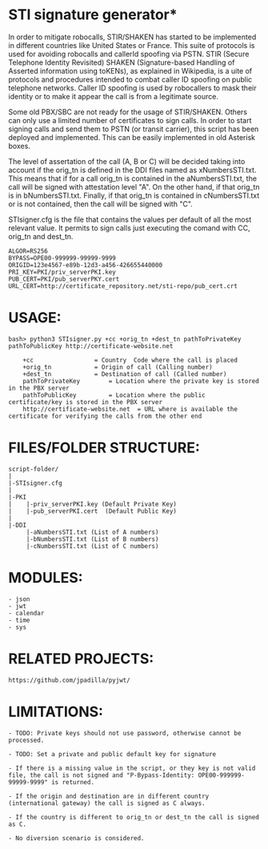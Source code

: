 # STI signature generator*

In order to mitigate robocalls, STIR/SHAKEN has started to be implemented in different countries like United States or France. This suite of protocols is used for avoiding robocalls and callerId spoofing via PSTN. STIR (Secure Telephone Identity Revisited) SHAKEN (Signature-based Handling of Asserted information using toKENs), as explained in Wikipedia, is a uite of protocols and procedures intended to combat caller ID spoofing on public telephone networks. Caller ID spoofing is used by robocallers to mask their identity or to make it appear the call is from a legitimate source.

Some old PBX/SBC are not ready for the usage of STIR/SHAKEN. Others can only use a limited number of certificates to sign calls. In order to start signing calls and send them to PSTN (or transit carrier), this script has been deployed and implemented. This can be easily implemented in old Asterisk boxes.

The level of assertation of the call (A, B or C) will be decided taking into account if the orig_tn is defined in the DDI files named as xNumbersSTI.txt. This means that if for a call orig_tn is contained in the aNumbersSTI.txt, the call will be signed with attestation level "A". On the other hand, if that orig_tn is in bNumbersSTI.txt. Finally, if that orig_tn is contained in cNumbersSTI.txt or is not contained, then the call will be signed with "C".

STIsigner.cfg is the file that contains the values per default of all the most relevant value. It permits to sign calls just executing the comand with CC, orig_tn and dest_tn.

	ALGOR=RS256
	BYPASS=OPE00-999999-99999-9999
	ORIGID=123e4567-e89b-12d3-a456-426655440000
	PRI_KEY=PKI/priv_serverPKI.key
	PUB_CERT=PKI/pub_serverPKY.cert
	URL_CERT=http://certificate_repository.net/sti-repo/pub_cert.crt



# USAGE:

	bash> python3 STIsigner.py +cc +orig_tn +dest_tn pathToPrivateKey pathToPublicKey http://certificate-website.net

		+cc 				= Country  Code where the call is placed
		+orig_tn 			= Origin of call (Calling number)
		+dest_tn			= Destination of call (Called number)
		pathToPrivateKey		= Location where the private key is stored in the PBX server
		pathToPublicKey			= Location where the public certificate/key is stored in the PBX server
		http://certificate-website.net	= URL where is available the certificate for verifying the calls from the other end


# FILES/FOLDER STRUCTURE:

	script-folder/
	|
	|-STIsigner.cfg
	|
	|-PKI
	|    |-priv_serverPKI.key (Default Private Key)
	|    |-pub_serverPKI.cert  (Default Public Key)
	|
	|-DDI
	     |-aNumbersSTI.txt (List of A numbers)
	     |-bNumbersSTI.txt (List of B numbers)
	     |-cNumbersSTI.txt (List of C numbers)


# MODULES:

	- json
	- jwt
	- calendar
	- time
	- sys


# RELATED PROJECTS:

	https://github.com/jpadilla/pyjwt/


# LIMITATIONS:

	- TODO: Private keys should not use password, otherwise cannot be processed.

	- TODO: Set a private and public default key for signature

	- If there is a missing value in the script, or they key is not valid file, the call is not signed and "P-Bypass-Identity: OPE00-999999-99999-9999" is returned.

	- If the origin and destination are in different country (international gateway) the call is signed as C always.

	- If the country is different to orig_tn or dest_tn the call is signed as C.

	- No diversion scenario is considered.
